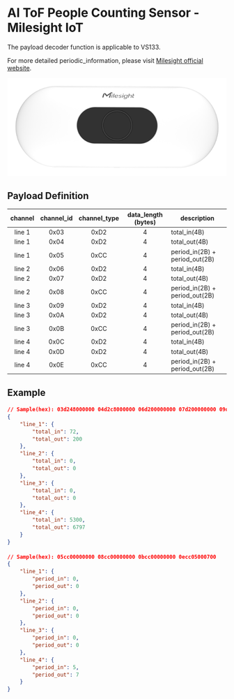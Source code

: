 # AI ToF People Counting Sensor - Milesight IoT

The payload decoder function is applicable to VS133.

For more detailed periodic_information, please visit [Milesight official website](https://www.milesight-iot.com).

![VS133](VS133.png)

## Payload Definition

| channel | channel_id | channel_type | data_length (bytes) | description                    |
| :-----: | :--------: | :----------: | :-----------------: | ------------------------------ |
| line 1  |    0x03    |     0xD2     |          4          | total_in(4B)                   |
| line 1  |    0x04    |     0xD2     |          4          | total_out(4B)                  |
| line 1  |    0x05    |     0xCC     |          4          | period_in(2B) + period_out(2B) |
| line 2  |    0x06    |     0xD2     |          4          | total_in(4B)                   |
| line 2  |    0x07    |     0xD2     |          4          | total_out(4B)                  |
| line 2  |    0x08    |     0xCC     |          4          | period_in(2B) + period_out(2B) |
| line 3  |    0x09    |     0xD2     |          4          | total_in(4B)                   |
| line 3  |    0x0A    |     0xD2     |          4          | total_out(4B)                  |
| line 3  |    0x0B    |     0xCC     |          4          | period_in(2B) + period_out(2B) |
| line 4  |    0x0C    |     0xD2     |          4          | total_in(4B)                   |
| line 4  |    0x0D    |     0xD2     |          4          | total_out(4B)                  |
| line 4  |    0x0E    |     0xCC     |          4          | period_in(2B) + period_out(2B) |

## Example

```json
// Sample(hex): 03d248000000 04d2c8000000 06d200000000 07d200000000 09d200000000 0ad200000000 0cd2b4140000 0dd28d1a0000
{
    "line_1": {
        "total_in": 72,
        "total_out": 200
    },
    "line_2": {
        "total_in": 0,
        "total_out": 0
    },
    "line_3": {
        "total_in": 0,
        "total_out": 0
    },
    "line_4": {
        "total_in": 5300,
        "total_out": 6797
    }
}

// Sample(hex): 05cc00000000 08cc00000000 0bcc00000000 0ecc05000700
{
    "line_1": {
        "period_in": 0,
        "period_out": 0
    },
    "line_2": {
        "period_in": 0,
        "period_out": 0
    },
    "line_3": {
        "period_in": 0,
        "period_out": 0
    },
    "line_4": {
        "period_in": 5,
        "period_out": 7
    }
}
```
